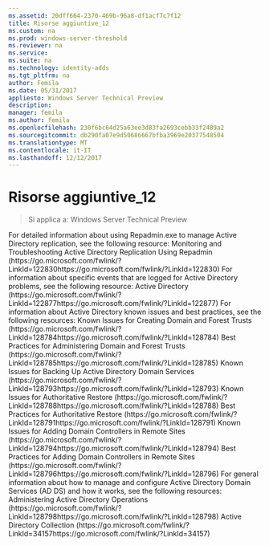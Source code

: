 ```yaml
---
ms.assetid: 20dff664-2370-469b-96a8-df1acf7c7f12
title: Risorse aggiuntive_12
ms.custom: na
ms.prod: windows-server-threshold
ms.reviewer: na
ms.service: 
ms.suite: na
ms.technology: identity-adds
ms.tgt_pltfrm: na
author: Femila
ms.date: 05/31/2017
appliesto: Windows Server Technical Preview
description: 
manager: femila
ms.author: femila
ms.openlocfilehash: 230f6bc64d25a63ee3d83fa2693cebb33f2489a2
ms.sourcegitcommit: db290fa07e9d50686667bfba3969e20377548504
ms.translationtype: MT
ms.contentlocale: it-IT
ms.lasthandoff: 12/12/2017
---
```

# <a name="additional-resources12"></a>Risorse aggiuntive_12

>Si applica a: Windows Server Technical Preview


<developerConceptualDocument xmlns="https://ddue.schemas.microsoft.com/authoring/2003/5" xmlns:xlink="https://www.w3.org/1999/xlink" xmlns:xsi="https://www.w3.org/2001/XMLSchema-instance" xsi:schemaLocation="https://ddue.schemas.microsoft.com/authoring/2003/5 http://clixdevr3.blob.core.windows.net/ddueschema/developer.xsd">
  <introduction>
    <para>For detailed information about using Repadmin.exe to manage Active Directory replication, see the following resource:</para> <list class="bullet"> <listItem> <para>Monitoring and Troubleshooting Active Directory Replication Using Repadmin (<externalLink><linkText>https://go.microsoft.com/fwlink/?LinkId=122830</linkText><linkUri>https://go.microsoft.com/fwlink/?LinkId=122830</linkUri></externalLink>)</para> </listItem> </list> <para>For information about specific events that are logged for Active Directory problems, see the following resource:</para> <list class="bullet"> <listItem> <para>Active Directory (<externalLink><linkText>https://go.microsoft.com/fwlink/?LinkId=122877</linkText><linkUri>https://go.microsoft.com/fwlink/?LinkId=122877</linkUri></externalLink>)</para> </listItem> </list> <para>For information about Active Directory known issues and best practices, see the following resources:</para> <list class="bullet"> <listItem> <para>Known Issues for Creating Domain and Forest Trusts (<externalLink><linkText>https://go.microsoft.com/fwlink/?LinkId=128784</linkText><linkUri>https://go.microsoft.com/fwlink/?LinkId=128784</linkUri></externalLink>)</para> </listItem> <listItem> <para>Best Practices for Administering Domain and Forest Trusts (<externalLink><linkText>https://go.microsoft.com/fwlink/?LinkId=128785</linkText><linkUri>https://go.microsoft.com/fwlink/?LinkId=128785</linkUri></externalLink>)</para> </listItem> <listItem> <para>Known Issues for Backing Up Active Directory Domain Services (<externalLink><linkText>https://go.microsoft.com/fwlink/?LinkId=128793</linkText><linkUri>https://go.microsoft.com/fwlink/?LinkId=128793</linkUri></externalLink>)</para> </listItem> <listItem> <para>Known Issues for Authoritative Restore (<externalLink><linkText>https://go.microsoft.com/fwlink/?LinkId=128788</linkText><linkUri>https://go.microsoft.com/fwlink/?LinkId=128788</linkUri></externalLink>)</para> </listItem> <listItem> <para>Best Practices for Authoritative Restore (<externalLink><linkText>https://go.microsoft.com/fwlink/?LinkId=128791</linkText><linkUri>https://go.microsoft.com/fwlink/?LinkId=128791</linkUri></externalLink>)</para> </listItem> <listItem> <para>Known Issues for Adding Domain Controllers in Remote Sites (<externalLink><linkText>https://go.microsoft.com/fwlink/?LinkId=128794</linkText><linkUri>https://go.microsoft.com/fwlink/?LinkId=128794</linkUri></externalLink>)</para> </listItem> <listItem> <para>Best Practices for Adding Domain Controllers in Remote Sites (<externalLink><linkText>https://go.microsoft.com/fwlink/?LinkId=128796</linkText><linkUri>https://go.microsoft.com/fwlink/?LinkId=128796</linkUri></externalLink>)</para> </listItem> </list> <para>For general information about how to manage and configure Active Directory Domain Services (AD DS) and how it works, see the following resources:</para> <list class="bullet"> <listItem> <para>Administering Active Directory Operations (<externalLink><linkText>https://go.microsoft.com/fwlink/?LinkId=128798</linkText><linkUri>https://go.microsoft.com/fwlink/?LinkId=128798</linkUri></externalLink>)</para> </listItem> <listItem> <para>Active Directory Collection (<externalLink><linkText>https://go.microsoft.com/fwlink/?LinkId=34157</linkText><linkUri>https://go.microsoft.com/fwlink/?LinkId=34157</linkUri></externalLink>)</para> </listItem> </list>
  </introduction>
  <relatedTopics />
</developerConceptualDocument>


